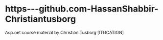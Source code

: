 https---github.com-HassanShabbir-Christiantusborg
=================================================

Asp.net course material by Christian Tusborg [ITUCATION]